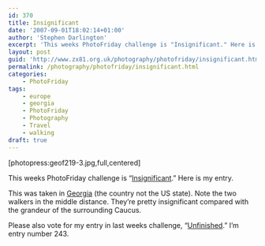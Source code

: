 ```yaml
---
id: 370
title: Insignificant
date: '2007-09-01T18:02:14+01:00'
author: 'Stephen Darlington'
excerpt: 'This weeks PhotoFriday challenge is "Insignificant." Here is my entry.'
layout: post
guid: 'http://www.zx81.org.uk/photography/photofriday/insignificant.html'
permalink: /photography/photofriday/insignificant.html
categories:
    - PhotoFriday
tags:
    - europe
    - georgia
    - PhotoFriday
    - Photography
    - Travel
    - walking
draft: true
---
```


\[photopress:geof219-3.jpg,full,centered\]

This weeks PhotoFriday challenge is “[Insignificant](http://www.photofriday.com/archives/challenge/000698.php).” Here is my entry.

This was taken in [Georgia](/travel/georgia.html) (the country not the US state). Note the two walkers in the middle distance. They’re pretty insignificant compared with the grandeur of the surrounding Caucus.

Please also vote for my entry in last weeks challenge, “[Unfinished](http://www.photofriday.com/linkviewer.php?id=696).” I’m entry number 243.